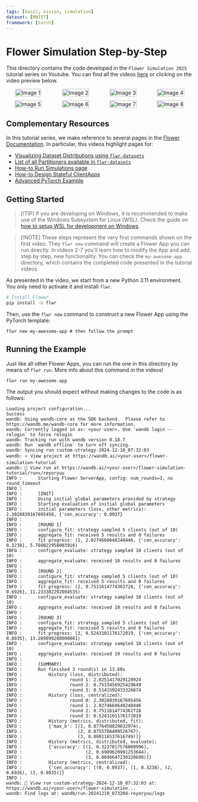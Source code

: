 ```yaml
---
tags: [basic, vision, simulation]
dataset: [MNIST]
framework: [torch]
---
```


# Flower Simulation Step-by-Step

This directory contains the code developed in the `Flower Simulation 2025` tutorial series on Youtube. You can find all the videos [here](https://www.youtube.com/playlist?list=PLNG4feLHqCWkdlSrEL2xbCtGa6QBxlUZb) or clicking on the video preview below.

<style>
      .grid-container {
      display: grid;
      grid-template-columns: repeat(4, 1fr);
      gap: 10px;
      justify-items: center;
      align-items: center;
      }
      .grid-container a {
      display: block;
      }
      .grid-container img {
      width: 100%;
      height: auto;
      display: block;
      }
</style>

<div class="grid-container">
      <a href="https://youtu.be/XK_dRVcSZqg" target="_blank">
      <img src="https://img.youtube.com/vi/XK_dRVcSZqg/0.jpg" alt="Image 1">
      </a>
      <a href="https://youtu.be/8Uwsa0x7VJw" target="_blank">
      <img src="https://img.youtube.com/vi/8Uwsa0x7VJw/0.jpg" alt="Image 2">
      </a>
      <a href="https://youtu.be/KsMP9dgcLw4" target="_blank">
      <img src="https://img.youtube.com/vi/KsMP9dgcLw4/0.jpg" alt="Image 3">
      </a>
      <a href="https://youtu.be/dZRDe1ldy5s" target="_blank">
      <img src="https://img.youtube.com/vi/dZRDe1ldy5s/0.jpg" alt="Image 4">
      </a>
      <a href="https://youtu.be/udDSIQyYzNM" target="_blank">
      <img src="https://img.youtube.com/vi/udDSIQyYzNM/0.jpg" alt="Image 5">
      </a>
      <a href="https://youtu.be/ppYemmT2mOs" target="_blank">
      <img src="https://img.youtube.com/vi/ppYemmT2mOs/0.jpg" alt="Image 6">
      </a>
      <a href="https://youtu.be/TAUxb9eEZ3w" target="_blank">
      <img src="https://img.youtube.com/vi/TAUxb9eEZ3w/0.jpg" alt="Image 7">
      </a>
      <a href="https://youtu.be/nUUkuqi4Lpo" target="_blank">
      <img src="https://img.youtube.com/vi/XK_dRVcSZqg/0.jpg" alt="Image 8">
      </a>
</div>

## Complementary Resources

In this tutorial series, we make reference to several pages in the [Flower Documentation](https://flower.ai/docs/). In particular, this videos highlight pages for:

- [Visualizing Dataset Distributions using `flwr-datasets`](https://flower.ai/docs/datasets/tutorial-visualize-label-distribution.html)
- [List of all Partitioners available in `flwr-datasets`](https://flower.ai/docs/datasets/ref-api/flwr_datasets.partitioner.html)
- [How-to Run Simulations page](https://flower.ai/docs/framework/how-to-run-simulations.html)
- [How-to Design Stateful ClientApps](https://flower.ai/docs/framework/how-to-design-stateful-clients.html)
- [Advanced PyTorch Example](https://github.com/adap/flower/tree/main/examples/advanced-pytorch)

## Getting Started

> \[!TIP\]
> If you are developing on Windows, it is recommended to make use of the Windows Subsystem for Linux (WSL). Check the guide on [how to setup WSL for development on Windows](https://code.visualstudio.com/docs/remote/wsl).

> \[!NOTE\]
> These steps represent the very first commands shown on the first video. They `flwr new` command will create a Flower App you can run directly. In videos 2-7 you'll learn how to modify the App and add, step by step, new functionality. You can check the `my-awesome-app` directory, which contains the completed code presented in the tutorial videos.

As presented in the video, we start from a new Python 3.11 environment. You only need to activate it and install `flwr`.

```bash
# Install Flower
pip install -U flwr
```

Then, use the `flwr new` command to construct a new Flower App using the PyTorch template:

```shell
flwr new my-awesome-app # then follow the prompt
```

## Running the Example

Just like all other Flower Apps, you can run the one in this directory by means of `flwr run`. More info about this command in the videos!

```shell
flwr run my-awesome-app
```

The output you should expect without making changes to the code is as follows:

```shell
Loading project configuration...
Success
wandb: Using wandb-core as the SDK backend.  Please refer to https://wandb.me/wandb-core for more information.
wandb: Currently logged in as: <your-user>. Use `wandb login --relogin` to force relogin
wandb: Tracking run with wandb version 0.18.7
wandb: Run `wandb offline` to turn off syncing.
wandb: Syncing run custom-strategy-2024-12-10_07:32:03
wandb: ⭐️ View project at https://wandb.ai/<your-user>/flower-simulation-tutorial
wandb: 🚀 View run at https://wandb.ai/<your-user>/flower-simulation-tutorial/runs/reyoryuu
INFO :      Starting Flower ServerApp, config: num_rounds=3, no round_timeout
INFO :
INFO :      [INIT]
INFO :      Using initial global parameters provided by strategy
INFO :      Starting evaluation of initial global parameters
INFO :      initial parameters (loss, other metrics): 2.3028839167695456, {'cen_accuracy': 0.0937}
INFO :
INFO :      [ROUND 1]
INFO :      configure_fit: strategy sampled 5 clients (out of 10)
INFO :      aggregate_fit: received 5 results and 0 failures
INFO :      fit progress: (1, 2.0274660648248446, {'cen_accuracy': 0.3238}, 5.769022958003916)
INFO :      configure_evaluate: strategy sampled 10 clients (out of 10)
INFO :      aggregate_evaluate: received 10 results and 0 failures
INFO :
INFO :      [ROUND 2]
INFO :      configure_fit: strategy sampled 5 clients (out of 10)
INFO :      aggregate_fit: received 5 results and 0 failures
INFO :      fit progress: (2, 0.7511614774362728, {'cen_accuracy': 0.6926}, 11.233382292004535)
INFO :      configure_evaluate: strategy sampled 10 clients (out of 10)
INFO :      aggregate_evaluate: received 10 results and 0 failures
INFO :
INFO :      [ROUND 3]
INFO :      configure_fit: strategy sampled 5 clients (out of 10)
INFO :      aggregate_fit: received 5 results and 0 failures
INFO :      fit progress: (3, 0.5243101176172019, {'cen_accuracy': 0.8035}, 13.289899208000861)
INFO :      configure_evaluate: strategy sampled 10 clients (out of 10)
INFO :      aggregate_evaluate: received 10 results and 0 failures
INFO :
INFO :      [SUMMARY]
INFO :      Run finished 3 round(s) in 13.60s
INFO :          History (loss, distributed):
INFO :                  round 1: 2.0251417029128924
INFO :                  round 2: 0.7533456925429649
INFO :                  round 3: 0.5141592433326874
INFO :          History (loss, centralized):
INFO :                  round 0: 2.3028839167695456
INFO :                  round 1: 2.0274660648248446
INFO :                  round 2: 0.7511614774362728
INFO :                  round 3: 0.5243101176172019
INFO :          History (metrics, distributed, fit):
INFO :          {'max_b': [(1, 0.8776450829832974),
INFO :                     (2, 0.8755706409526767),
INFO :                     (3, 0.880116537616749)]}
INFO :          History (metrics, distributed, evaluate):
INFO :          {'accuracy': [(1, 0.3237817576009996),
INFO :                        (2, 0.6909620991253644),
INFO :                        (3, 0.8046647230320699)]}
INFO :          History (metrics, centralized):
INFO :          {'cen_accuracy': [(0, 0.0937), (1, 0.3238), (2, 0.6926), (3, 0.8035)]}
INFO :
wandb: 🚀 View run custom-strategy-2024-12-10_07:32:03 at: https://wandb.ai/<your-user>/flower-simulation...
wandb: Find logs at: wandb/run-20241210_073204-reyoryuu/logs
```
